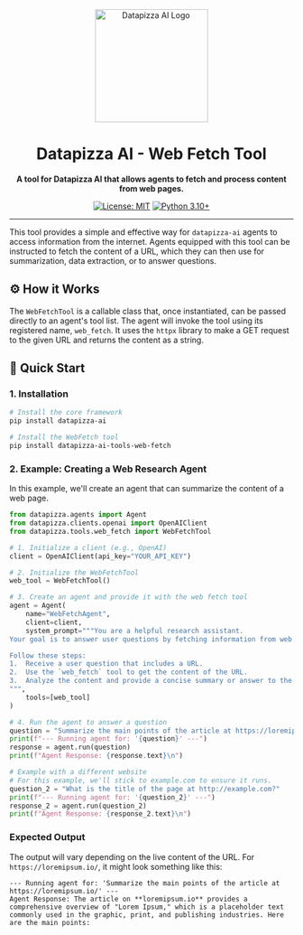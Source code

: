 <div align="center">
<img src="https://github.com/datapizza-labs/datapizza-ai/raw/main/docs/assets/logo_bg_dark.png" alt="Datapizza AI Logo" width="200" height="200">

# Datapizza AI - Web Fetch Tool

**A tool for Datapizza AI that allows agents to fetch and process content from web pages.**

[![License: MIT](https://img.shields.io/badge/License-MIT-yellow.svg)](https://opensource.org/licenses/MIT) [![Python 3.10+](https://img.shields.io/badge/python-3.10+-blue.svg)](https://www.python.org/downloads/)

</div>

---

This tool provides a simple and effective way for `datapizza-ai` agents to access information from the internet. Agents equipped with this tool can be instructed to fetch the content of a URL, which they can then use for summarization, data extraction, or to answer questions.

## ⚙️ How it Works

The `WebFetchTool` is a callable class that, once instantiated, can be passed directly to an agent's tool list. The agent will invoke the tool using its registered name, `web_fetch`. It uses the `httpx` library to make a GET request to the given URL and returns the content as a string.

## 🚀 Quick Start

### 1. Installation

```bash
# Install the core framework
pip install datapizza-ai

# Install the WebFetch tool
pip install datapizza-ai-tools-web-fetch
```

### 2. Example: Creating a Web Research Agent

In this example, we'll create an agent that can summarize the content of a web page.

```python
from datapizza.agents import Agent
from datapizza.clients.openai import OpenAIClient
from datapizza.tools.web_fetch import WebFetchTool

# 1. Initialize a client (e.g., OpenAI)
client = OpenAIClient(api_key="YOUR_API_KEY")

# 2. Initialize the WebFetchTool
web_tool = WebFetchTool()

# 3. Create an agent and provide it with the web fetch tool
agent = Agent(
    name="WebFetchAgent",
    client=client,
    system_prompt="""You are a helpful research assistant.
Your goal is to answer user questions by fetching information from web pages.

Follow these steps:
1.  Receive a user question that includes a URL.
2.  Use the `web_fetch` tool to get the content of the URL.
3.  Analyze the content and provide a concise summary or answer to the user's question.
""",
    tools=[web_tool]
)

# 4. Run the agent to answer a question
question = "Summarize the main points of the article at https://loremipsum.io/"
print(f"--- Running agent for: '{question}' ---")
response = agent.run(question)
print(f"Agent Response: {response.text}\n")

# Example with a different website
# For this example, we'll stick to example.com to ensure it runs.
question_2 = "What is the title of the page at http://example.com?"
print(f"--- Running agent for: '{question_2}' ---")
response_2 = agent.run(question_2)
print(f"Agent Response: {response_2.text}\n")

```

### Expected Output

The output will vary depending on the live content of the URL. For `https://loremipsum.io/`, it might look something like this:

```
--- Running agent for: 'Summarize the main points of the article at https://loremipsum.io/' ---
Agent Response: The article on **loremipsum.io** provides a comprehensive overview of "Lorem Ipsum," which is a placeholder text commonly used in the graphic, print, and publishing industries. Here are the main points:
```
